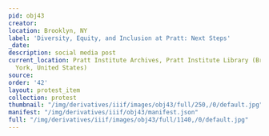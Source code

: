 ```yaml
---
pid: obj43
creator: 
location: Brooklyn, NY
label: 'Diversity, Equity, and Inclusion at Pratt: Next Steps'
_date: 
description: social media post
current_location: Pratt Institute Archives, Pratt Institute Library (Brooklyn, New
  York, United States)
source: 
order: '42'
layout: protest_item
collection: protest
thumbnail: "/img/derivatives/iiif/images/obj43/full/250,/0/default.jpg"
manifest: "/img/derivatives/iiif/obj43/manifest.json"
full: "/img/derivatives/iiif/images/obj43/full/1140,/0/default.jpg"
---
```

